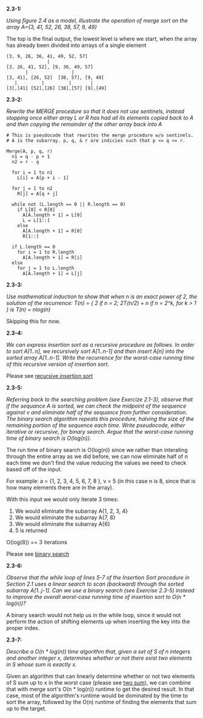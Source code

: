 **2.3-1:**

*Using figure 2.4 as a model, illustrate the operation of merge sort on the array A={3, 41, 52, 26, 38, 57, 9, 49}*

The top is the final output, the lowest level is where we start, when the array has already been divided into arrays of a single element

```
[3, 9, 26, 36, 41, 49, 52, 57]
               |
[3, 26, 41, 52], [9, 36, 49, 57]
       |                |
[3, 41], [26, 52]  [38, 57], [9, 49]
   |         |         |       |
[3],[41] [52],[26] [38],[57] [9],[49]

```

**2.3-2:**

*Rewrite the MERGE procedure so that it does not use sentinels, instead stopping once either array L or R has had all its elements copied back to A and then copying
the remainder of the other array back into A*

```
# This is pseudocode that rewrites the merge procedure w/o sentinels.
# A is the subarray. p, q, & r are indicies such that p <= q <= r.

Merge(A, p, q, r)
  n1 = q - p + 1
  n2 = r - q

  for i = 1 to n1
    L[i] = A[p + i - 1]

  for j = 1 to n2
    R[j] = A[q + j]

  while not (L.length == 0 || R.length == 0)
    if L[0] < R[0]
      A[A.length + 1] = L[0]
      L = L[1::]
    else
      A[A.length + 1] = R[0]
      R[1::]

  if L.length == 0
    for i = 1 to R.length
      A[A.length + 1] = R[i]
  else
    for j = 1 to L.length
      A[A.length + 1] = L[j]
```

**2.3-3:**

*Use mathematical induction to show that when n is an exact power of 2, the solution of the recurrence:
T(n) = { 2 if n = 2; 2T(n/2) + n if n = 2^k, for k > 1 }
is T(n) = nlog(n)*

Skipping this for now.

**2.3-4:**

*We can express insertion sort as a recursive procedure as follows. In order to sort A[1..n], we recursively sort A[1..n-1] and then insert A[n] into the sorted array A[1..n-1].
Write the recurrence for the worst-case running time of this recursive version of insertion sort.*

Please see [recursive insertion sort](#)

**2.3-5:**

*Referring back to the searching problem (see Exercize 2.1-3), observe that if the sequance A is sorted, we can check the midpoint of the sequence against v and eliminate half of the sequance from further consideration. The binary search algorithm repeats this procedure, halving the size of the remaining portion of the sequence each time. Write pseudocode, either iterative or recursive, for binary search. Argue that the worst-case running time of binary search is O(log(n)).*

The run time of binary search is O(log(n)) since we rather than interating through the entire array as we did before, we can now eliminate half of n each time we don't find the value reducing the values we need to check based off of the input.

For example: a = {1, 2, 3, 4, 5, 6, 7, 8 }, v = 5 (in this case n is 8, since that is how many elements there are in the array).

With this input we would only iterate 3 times:

1. We would eliminate the subarray A{1, 2, 3, 4}
2. We would eliminate the subarray A{7, 8}
3. We would eliminate the subarray A{6}
4. 5 is returned

O(log(8)) == 3 iterations

Please see [binary search](#)

**2.3-6:**

*Observe that the while loop of lines 5-7 of the Insertion Sort procedure in Section 2.1 uses a linear search to scan (backward) through the sorted subarray A[1..j-1]. Can we use a binary search (see Exercise 2.3-5) instead to improve the overall worst-case running time of insertion sort to O(n * log(n))?*

A binary search would not help us in the while loop, since it would not perform the action of shifting elements up when inserting the key into the proper index.

**2.3-7:**

*Describe a O(n * log(n)) time algorithm that, given a set of S of n integers and another integer x, determines whether or not there exist two elements in S whose sum is exactly x.*

Given an algorithm that can linearly determine whether or not two elements of S sum up to x in the worst case (please see [two sum](#)), we can combine that with merge sort's O(n * log(n)) runtime to get the desired result. In that case, most of the algorithm's runtime would be dominated by the time to sort the array, followed by the O(n) runtime of finding the elements that sum up to the target.

